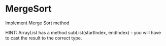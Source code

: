 # MergeSort
Implement Merge Sort method

HINT: ArrayList has a method subList(startIndex, endIndex) - you will have to cast the result to the correct type.
